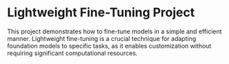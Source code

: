 # Lightweight Fine-Tuning Project 


This project demonstrates how to fine-tune models in a simple and efficient manner. Lightweight fine-tuning is a crucial technique for adapting foundation models to specific tasks, as it enables customization without requiring significant computational resources.
